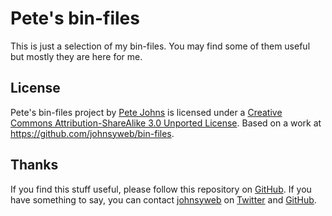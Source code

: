Pete's bin-files
================

This is just a selection of my bin-files. You may find some of them useful but mostly they are here for me.

License
-------

Pete's bin-files project by [Pete Johns](http://johnsy.com/) is licensed under
a [Creative Commons Attribution-ShareAlike 3.0 Unported License](http://creativecommons.org/licenses/by-sa/3.0/deed.en_US).
Based on a work at https://github.com/johnsyweb/bin-files.

Thanks
------

If you find this stuff useful, please follow this repository on
[GitHub](https://github.com/johnsyweb/bin-files). If you have something to say,
you can contact [johnsyweb](http://johnsy.com/about/) on
[Twitter](http://twitter.com/johnsyweb/) and
[GitHub](https://github.com/johnsyweb/).

